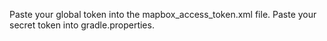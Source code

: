 Paste your global token into the mapbox_access_token.xml file.
Paste your secret token into gradle.properties.
